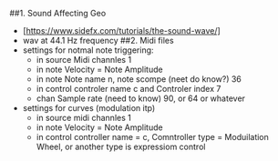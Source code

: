 ##1. Sound Affecting Geo
- [https://www.sidefx.com/tutorials/the-sound-wave/]
- wav at 44.1 Hz frequency
##2. Midi files
- settings for notmal note triggering:
  - in source Midi channles 1
  - in note Velocity = Note Amplitude
  - in note Note name n, note scompe (neet do know?) 36
  - in control controler name c and Controler index 7
  - chan Sample rate (need to know) 90, or 64 or whatever
- settings for curves (modulation itp)
  - in source midi channles 1
  - in note Velocity = Note Amplitude
  - in control controller name = c, Comntroller type = Moduilation Wheel, or another type is expressiom control
  

